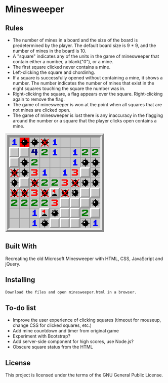 # Minesweeper

## Rules 
* The number of mines in a board and the size of the board is predetermined by the player. The default board size is 9 * 9, and the number of mines in the board is 10. 
* A "square" indicates any of the units in the game of minesweeper that contain either a number, a blank("0"), or a mine.
* The first square clicked never contains a mine.
* Left-clicking the square and chordinhg.
* If a square is successfully opened without containing a mine, it shows a number. The number indicates the number of mines that exist in the eight squares touching the square the number was in.
* Right-clicking the square, a flag appears over the square. Right-clicking again to remove the flag. 
* The game of minesweeper is won at the point when all squares that are not mines are clicked open.
* The game of minesweeper is lost there is any inaccuracy in the flagging around the number or a square that the player clicks open contains a mine.

![Sample Minesweeper play](./images/sample_play.png)

## Built With 
Recreating the old Microsoft Minesweeper with HTML, CSS, JavaScript and jQuery.

## Installing 
```bash
Download the files and open minesweeper.html in a browser.
```
## To-do list
* Improve the user experience of clicking squares (timeout for mouseup, change
  CSS for clicked squares, etc.)
* Add mine countdown and timer from original game
* Experiment with Bootstrap?
* Add server-side component for high scores, use Node.js?
* Obscure square status from the HTML

## License
This project is licensed under the terms of the GNU General Public License.
